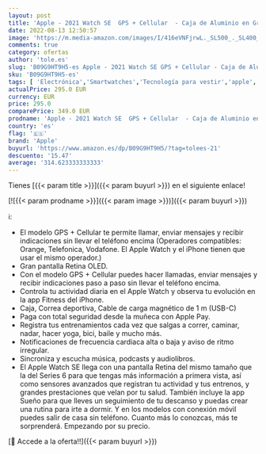 ```yaml
---
layout: post
title: 'Apple - 2021 Watch SE  GPS + Cellular  - Caja de Aluminio en Gris Espacial de 40 mm - Correa Loop Deportiva en Color Tornado/Gris'
date: 2022-08-13 12:50:57
image: 'https://m.media-amazon.com/images/I/416eVNFjrwL._SL500_._SL400_.jpg'
comments: true
category: ofertas
author: 'tole.es'
slug: 'B09G9HT9H5-es Apple - 2021 Watch SE GPS + Cellular - Caja de Aluminio en...'
sku: 'B09G9HT9H5-es'
tags: [ 'Electrónica','Smartwatches','Tecnología para vestir','apple','🇪🇸', ]
actualPrice: 295.0 EUR
currency: EUR
price: 295.0
comparePrice: 349.0 EUR
prodname: 'Apple - 2021 Watch SE  GPS + Cellular  - Caja de Aluminio en Gris Espacial de 40 mm - Correa Loop Deportiva en Color Tornado/Gris'
country: 'es'
flag: '🇪🇸'
brand: 'Apple'
buyurl: 'https://www.amazon.es/dp/B09G9HT9H5/?tag=tolees-21'
descuento: '15.47'
average: '314.623333333333'
---
```


Tienes [{{< param title >}}]({{< param buyurl >}}) en el siguiente enlace!

[![{{< param prodname >}}]({{< param image >}})]({{< param buyurl >}})

ℹ️:

- El modelo GPS + Cellular te permite llamar, enviar mensajes y recibir indicaciones sin llevar el teléfono encima (Operadores compatibles: Orange, Telefonica, Vodafone. El Apple Watch y el iPhone tienen que usar el mismo operador.)
- Gran pantalla Retina OLED.
- Con el modelo GPS + Cellular puedes hacer llamadas, enviar mensajes y recibir indicaciones paso a paso sin llevar el teléfono encima.
- Controla tu actividad diaria en el Apple Watch y observa tu evolución en la app Fitness del iPhone.
- Caja, Correa deportiva, Cable de carga magnético de 1 m (USB-C)
- Paga con total seguridad desde la muñeca con Apple Pay.
- Registra tus entrenamientos cada vez que salgas a correr, caminar, nadar, hacer yoga, bici, baile y mucho más.
- Notificaciones de frecuencia cardiaca alta o baja y aviso de ritmo irregular.
- Sincroniza y escucha música, podcasts y audiolibros.
- El Apple Watch SE llega con una pantalla Retina del mismo tamaño que la del Series 6 para que tengas más información a primera vista, así como sensores avanzados que registran tu actividad y tus entrenos, y grandes prestaciones que velan por tu salud. También incluye la app Sueño para que lleves un seguimiento de tu descanso y puedas crear una rutina para irte a dormir. Y en los modelos con conexión móvil puedes salir de casa sin teléfono. Cuanto más lo conozcas, más te sorprenderá. Empezando por su precio.

[🛒 Accede a la oferta!!]({{< param buyurl >}})

